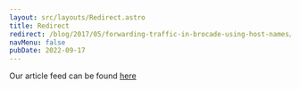```yaml
---
layout: src/layouts/Redirect.astro
title: Redirect
redirect: /blog/2017/05/forwarding-traffic-in-brocade-using-host-names/
navMenu: false
pubDate: 2022-09-17
---
```

<div>
Our article feed can be found <a href="/blog/2017/05/forwarding-traffic-in-brocade-using-host-names/">here</a>
</div>
